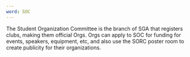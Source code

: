 ```yaml
---
word: SOC
---
```


  The Student Organization Committee is the branch of SGA that registers clubs, making them official Orgs. Orgs can apply to SOC for funding for events, speakers, equipment, etc, and also use the SORC poster room to create publicity for their organizations.
